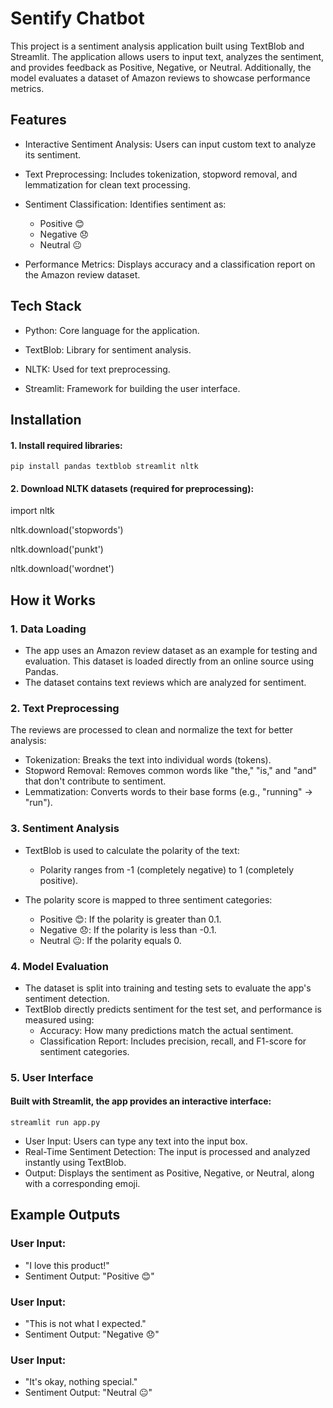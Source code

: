 # Sentify Chatbot

This project is a sentiment analysis application built using TextBlob and Streamlit. The application allows users to input text, analyzes the sentiment, and provides feedback as Positive, Negative, or Neutral. Additionally, the model evaluates a dataset of Amazon reviews to showcase performance metrics.


## Features

- Interactive Sentiment Analysis: Users can input custom text to analyze its sentiment.

- Text Preprocessing: Includes tokenization, stopword removal, and lemmatization for clean text processing.

- Sentiment Classification: Identifies sentiment as:
    - Positive 😊
    - Negative 😞
    - Neutral 😐

- Performance Metrics: Displays accuracy and a classification report on the Amazon review dataset.


## Tech Stack

- Python: Core language for the application.

- TextBlob: Library for sentiment analysis.

- NLTK: Used for text preprocessing.

- Streamlit: Framework for building the user interface.


## Installation

<!--start code-->
#### 1. Install required libraries:
    pip install pandas textblob streamlit nltk
<!--end code-->

#### 2. Download NLTK datasets (required for preprocessing):

import nltk

nltk.download('stopwords')

nltk.download('punkt')

nltk.download('wordnet')


## How it Works

### 1. Data Loading

- The app uses an Amazon review dataset as an example for testing and evaluation. This dataset is loaded directly from an online source using Pandas.
- The dataset contains text reviews which are analyzed for sentiment.

### 2. Text Preprocessing

The reviews are processed to clean and normalize the text for better analysis:

- Tokenization: Breaks the text into individual words (tokens).
- Stopword Removal: Removes common words like "the," "is," and "and" that don't contribute to sentiment.
- Lemmatization: Converts words to their base forms (e.g., "running" → "run").

### 3. Sentiment Analysis

- TextBlob is used to calculate the polarity of the text:
    -   Polarity ranges from -1 (completely negative) to 1 (completely positive).

- The polarity score is mapped to three sentiment categories:
    - Positive 😊: If the polarity is greater than 0.1.
    - Negative 😞: If the polarity is less than -0.1.
    - Neutral 😐: If the polarity equals 0.

### 4. Model Evaluation

- The dataset is split into training and testing sets to evaluate the app's sentiment detection.
- TextBlob directly predicts sentiment for the test set, and performance is measured using:
    - Accuracy: How many predictions match the actual sentiment.
    - Classification Report: Includes precision, recall, and F1-score for sentiment categories.

### 5. User Interface

<!--start code-->
#### Built with Streamlit, the app provides an interactive interface:
    streamlit run app.py
<!--end code-->

- User Input: Users can type any text into the input box.
- Real-Time Sentiment Detection: The input is processed and analyzed instantly using TextBlob.
- Output: Displays the sentiment as Positive, Negative, or Neutral, along with a corresponding emoji.


## Example Outputs

### User Input:
- "I love this product!"
- Sentiment Output: "Positive 😊"

### User Input:
- "This is not what I expected."
- Sentiment Output: "Negative 😞"

### User Input:
- "It's okay, nothing special."
- Sentiment Output: "Neutral 😐"


